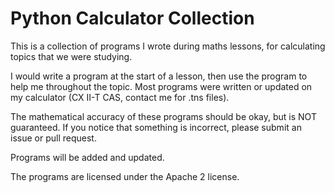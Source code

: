 # Python Calculator Collection
This is a collection of programs I wrote during maths lessons, for calculating topics that we were studying. 

I would write a program at the start of a lesson, then use the program to help me throughout the topic. 
Most programs were written or updated on my calculator (CX II-T CAS, contact me for .tns files).

The mathematical accuracy of these programs should be okay, but is NOT guaranteed. If you notice that something is incorrect, please submit an issue or pull request.

Programs will be added and updated.

The programs are licensed under the Apache 2 license.
